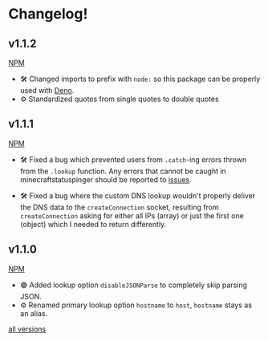 # Changelog!

<h2>v1.1.2</h2>

[NPM](https://www.npmjs.com/package/minecraftstatuspinger/v/1.1.2)

- 🛠️ Changed imports to prefix with `node:` so this package can be properly used with [Deno](https://deno.com/). 
- ⚙️ Standardized quotes from single quotes to double quotes 

<h2>v1.1.1</h2>

[NPM](https://www.npmjs.com/package/minecraftstatuspinger/v/1.1.1)

- 🛠️ Fixed a bug which prevented users from `.catch`-ing errors thrown from the `.lookup` function. Any errors that cannot be caught in minecraftstatuspinger should be reported to [issues](https://github.com/woodendoors7/MinecraftStatusPinger/issues).

- 🛠️ Fixed a bug where the custom DNS lookup wouldn't properly deliver the DNS data to the `createConnection` socket, resulting from `createConnection` asking for either all IPs (array) or just the first one (object) which I needed to return differently.

<h2>v1.1.0</h2>

[NPM](https://www.npmjs.com/package/minecraftstatuspinger/v/1.1.0)

 - 🟢 Added lookup option `disableJSONParse` to completely skip parsing JSON.
  - ⚙️ Renamed primary lookup option `hostname` to `host`, `hostname` stays as an alias.

[all versions](https://www.npmjs.com/package/minecraftstatuspinger?activeTab=versions)

